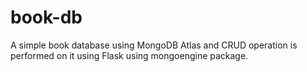 # book-db

A simple book database using MongoDB Atlas and CRUD operation is performed on it using Flask using mongoengine package.
